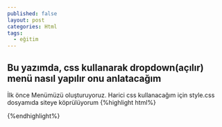 ```yaml
---
published: false
layout: post
categories: Html
tags:
  - eğitim
---
```

## Bu yazımda, css kullanarak dropdown(açılır) menü nasıl yapılır onu anlatacağım
İlk önce Menümüzü oluşturuyoruz. Harici css kullanacağım için style.css dosyamıda siteye köprülüyorum
{%highlight html%}
<html>
  <body>
  </body>
</html>
  
{%endhighlight%}
